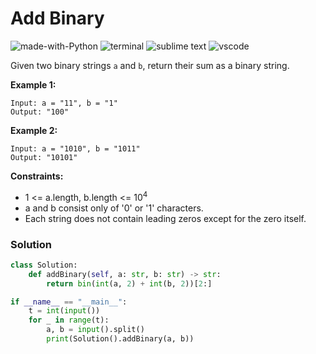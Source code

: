 # Add Binary
![made-with-Python](https://img.shields.io/badge/Made%20with-Python-007396.svg)
![terminal](https://img.shields.io/badge/Windows%20Terminal-4D4D4D?logo=windows%20terminal&logoColor=white)
![sublime text](https://img.shields.io/badge/sublime_text-%23575757.svg?logo=sublime-text&logoColor=important)
![vscode](https://img.shields.io/badge/Visual_Studio_Code-0078D4?logo=visual%20studio%20code&logoColor=white)

Given two binary strings `a` and `b`, return their sum as a binary string.

__Example 1:__
```
Input: a = "11", b = "1"
Output: "100"
```
__Example 2:__
```
Input: a = "1010", b = "1011"
Output: "10101"
```

__Constraints:__
- 1 <= a.length, b.length <= 10<sup>4</sup>
- a and b consist only of '0' or '1' characters.
- Each string does not contain leading zeros except for the zero itself.


### Solution
```py
class Solution:
    def addBinary(self, a: str, b: str) -> str:
        return bin(int(a, 2) + int(b, 2))[2:]

if __name__ == "__main__":
    t = int(input())
    for _ in range(t):
        a, b = input().split()
        print(Solution().addBinary(a, b))
```